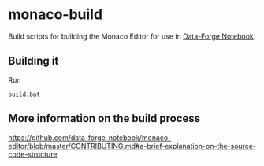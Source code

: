 # monaco-build

Build scripts for building the Monaco Editor for use in [Data-Forge Notebook](http://www.data-forge-notebook.com/).

## Building it

Run

    build.bat

## More information on the build process

https://github.com/data-forge-notebook/monaco-editor/blob/master/CONTRIBUTING.md#a-brief-explanation-on-the-source-code-structure